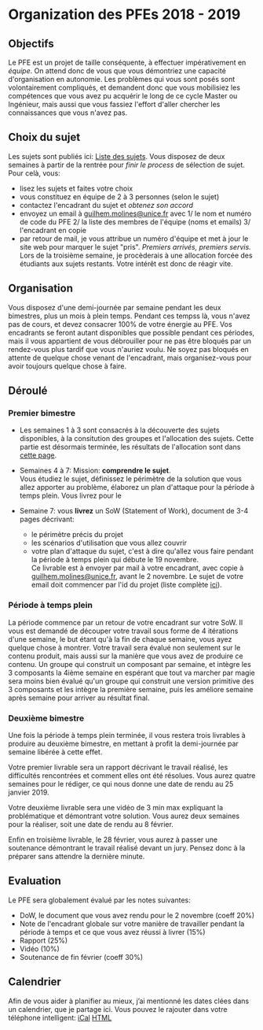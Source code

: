 # Organization des PFEs 2018 - 2019


## Objectifs

Le PFE est un projet de taille conséquente, à effectuer impérativement en *équipe*. On attend donc de vous que vous démontriez une capacité d'organisation en autonomie. Les problèmes qui vous sont posés sont volontairement compliqués, et demandent donc que vous mobilisiez les compétences que vous avez pu acquérir le long de ce cycle Master ou Ingénieur, mais aussi que vous fassiez l'effort d'aller chercher les connaissances que vous n'avez pas.

## Choix du sujet
Les sujets sont publiés ici: [Liste des sujets](http://gmolines.github.io/pfe/). Vous disposez de deux semaines à partir de la rentrée pour _finir le process_ de sélection de sujet. Pour celà, vous:

- lisez les sujets et faites votre choix
- vous constituez en équipe de 2 à 3 personnes (selon le sujet)
- contactez l'encadrant du sujet et *obtenez son accord*
- envoyez un email à <guilhem.molines@unice.fr> avec 1/ le nom et numéro de code du PFE 2/ la liste des membres de l'équipe (noms et emails) 3/ l'encadrant en copie
- par retour de mail, je vous attribue un numéro d'équipe et met à jour le site web pour marquer le sujet "pris".
*Premiers arrivés, premiers servis.* Lors de la troisième semaine, je procèderais à une allocation forcée des étudiants aux sujets restants. Votre intérêt est donc de réagir vite.
  
## Organisation

Vous disposez d'une demi-journée par semaine pendant les deux bimestres, plus un mois à plein temps. Pendant ces tempss là, vous n'avez pas de cours, et devez consacrer 100% de votre énergie au PFE. Vos encadrants se feront autant disponibles que possible pendant ces périodes, mais il vous appartient de vous débrouiller pour ne pas être bloqués par un rendez-vous plus tardif que vous n'auriez voulu. Ne soyez pas bloqués en attente de quelque chose venant de l'encadrant, mais organisez-vous pour avoir toujours quelque chose à faire.

## Déroulé

### Premier bimestre
- Les semaines 1 à 3 sont consacrés à la découverte des sujets disponibles, à la consitution des groupes et l'allocation des sujets.
Cette partie est désormais terminée, les résultats de l'allocation sont dans  [cette page](http://gmolines.github.io/pfe/).

- Semaines 4 à 7: Mission: **comprendre le sujet**.  
Vous étudiez le sujet, définissez le périmètre de la solution que vous allez apporter au problème, élaborez un plan d'attaque pour la période à temps plein.
Vous livrez pour le 
- Semaine 7: vous **livrez** un SoW (Statement of Work), document de 3-4 pages décrivant:
  - le périmètre précis du projet
  - les scénarios d'utilisation que vous allez couvrir
  - votre plan d'attaque du sujet, c'est à dire qu'allez vous faire pendant la période à temps plein qui débute le 19 novembre.  
Ce livrable est à envoyer par mail à votre encadrant, avec copie à <guilhem.molines@unice.fr>, avant le 2 novembre. Le sujet de votre email doit commencer par l'id du projet (liste complète [ici](http://gmolines.github.io/pfe/pids/)).

### Période à temps plein
La période commence par un retour de votre encadrant sur votre SoW. Il vous est demandé de découper votre travail sous forme de 4 itérations d'une semaine, le but étant qu'à la fin de chaque semaine, vous ayez quelque chose à montrer. Votre travail sera évalué non seulement sur le contenu produit, mais aussi sur la manière que vous avez de produire ce contenu.
Un groupe qui construit un composant par semaine, et intègre les 3 composants la 4ième semaine en espérant que tout va marcher par magie sera moins bien évalué qu'un groupe qui construit une version primitive des 3 composants et les intègre la première semaine, puis les améliore semaine après semaine pour arriver au résultat final.

### Deuxième bimestre

Une fois la période à temps plein terminée, il vous restera trois livrables à produire au deuxième bimestre, en mettant à profit la demi-journée par semaine libérée à cette effet.

Votre premier livrable sera un rapport décrivant le travail réalisé, les difficultés rencontrées et comment elles ont été résolues. Vous aurez quatre semaines pour le rédiger, ce qui nous donne une date de rendu au 25 janvier 2019.

Votre deuxième livrable sera une vidéo de 3 min max expliquant la problématique et démontrant votre solution. Vous aurez deux semaines pour la réaliser, soit une date de rendu au 8 février.

Enfin en troisième livrable, le 28 février, vous aurez à passer une soutenance démontrant le travail réalisé devant un jury. Pensez donc à la préparer sans attendre la dernière minute.


## Evaluation

Le PFE sera globalement évalué par les notes suivantes:

- DoW, le document que vous avez rendu pour le 2 novembre (coeff 20%)
- Note de l'encadrant globale sur votre manière de travailler pendant la période à temps et ce que vous avez réussi à livrer (15%)
- Rapport (25%)
- Vidéo (10%)
- Soutenance de fin février (coeff 30%)

## Calendrier
Afin de vous aider à planifier au mieux, j’ai mentionné les dates clées dans un calendrier, que je partage ici. Vous pouvez le rajouter dans votre téléphone intelligent:
[iCal](https://calendar.google.com/calendar/ical/rjjgdbpifpj2k6d2k0lvuhem0g%40group.calendar.google.com/public/basic.ics)
[HTML](https://calendar.google.com/calendar/embed?src=rjjgdbpifpj2k6d2k0lvuhem0g%40group.calendar.google.com&ctz=Europe%2FParis)
